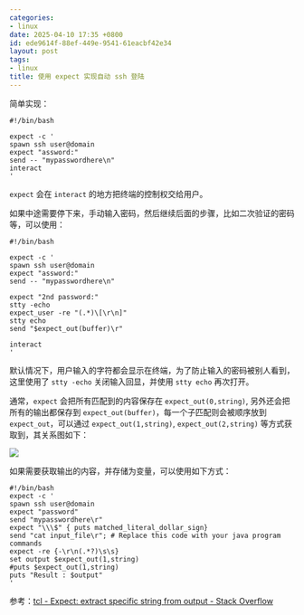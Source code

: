 ```yaml
---
categories:
- linux
date: 2025-04-10 17:35 +0800
id: ede9614f-88ef-449e-9541-61eacbf42e34
layout: post
tags:
- linux
title: 使用 expect 实现自动 ssh 登陆
---
```


简单实现：

```shell
#!/bin/bash

expect -c '
spawn ssh user@domain
expect "assword:"
send -- "mypasswordhere\n"
interact
'
```

`expect` 会在  `interact` 的地方把终端的控制权交给用户。



如果中途需要停下来，手动输入密码，然后继续后面的步骤，比如二次验证的密码等，可以使用：

```shell
#!/bin/bash

expect -c '
spawn ssh user@domain
expect "assword:"
send -- "mypasswordhere\n"

expect "2nd password:"
stty -echo
expect_user -re "(.*)\[\r\n]"
stty echo
send "$expect_out(buffer)\r"

interact
'
```

默认情况下，用户输入的字符都会显示在终端，为了防止输入的密码被别人看到，这里使用了 `stty -echo` 关闭输入回显，并使用 `stty echo` 再次打开。

通常，`expect` 会把所有匹配到的内容保存在 `expect_out(0,string)`, 另外还会把所有的输出都保存到 `expect_out(buffer)`，每一个子匹配则会被顺序放到 `expect_out`，可以通过  `expect_out(1,string)`, `expect_out(2,string)` 等方式获取到，其关系图如下：

![](https://i.sstatic.net/vJqY8.png)



如果需要获取输出的内容，并存储为变量，可以使用如下方式：

```shell
#!/bin/bash
expect -c '
spawn ssh user@domain
expect "password"
send "mypasswordhere\r"
expect "\\\$" { puts matched_literal_dollar_sign}
send "cat input_file\r"; # Replace this code with your java program commands
expect -re {-\r\n(.*?)\s\s}
set output $expect_out(1,string)
#puts $expect_out(1,string)
puts "Result : $output"
'
```

参考：[tcl - Expect: extract specific string from output - Stack Overflow](https://stackoverflow.com/questions/27089739/expect-extract-specific-string-from-output)